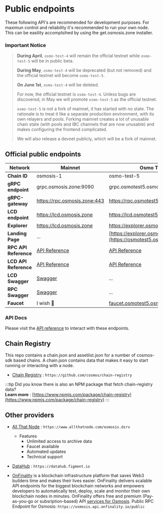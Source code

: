 # Public endpoints

These following API's are recommended for development purposes. For maximun control and reliability it's recommended to run your own node. This can be easility accomplsihed by using the get.osmosis.zone installer. 

### Important Notice

> **During April**, `osmo-test-4` will remain the official testnet while `osmo-test-5` will be in public beta.
>
> **During May**, `osmo-test-4` will be deprecated (but not removed) and the official testnet will become `osmo-test-5`.
>
> **On June 1st**, `osmo-test-4` will be deleted.
>
> For now, the official testnet is `osmo-test-4`. Unless bugs are discovered, in May we will promote `osmo-test-5` as the official testnet.
>
> `osmo-test-5` is not a fork of mainnet, it has started with no state. The rationale is to treat it like a separate production environment, with its own relayers and pools. Forking mainnet creates a lot of unusable chain state (with pools and IBC channels that are now unusable) and makes configuring the frontend complicated.
>
> We will also release a devnet publicly, which will be a fork of mainnet.


## Official public endpoints 

| Network | Mainnet | Osmo Testnet 5 | Osmo Testnet 4 | 
| -------- | -------- | -------- | -------- | 
| **Chain ID**  | osmosis-1 | osmo-test-5 | osmo-test-4
| **gRPC endpoint**  | grpc.osmosis.zone:9090 | grpc.osmotest5.osmosis.zone | grpc-test.osmosis.zone:443 
| **gRPC-gateway**  | https://rpc.osmosis.zone:443  | https://rpc.osmotest5.osmosis.zone/ | https://rpc.testnet.osmosis.zone:443 
| **LCD endpoint**  | https://lcd.osmosis.zone | https://lcd.osmotest5.osmosis.zone/ | https://lcd-test.osmosis.zone  
| **Explorer**  | https://lcd.osmosis.zone | https://explorer.osmotest5.osmosis.zone/ | https://lcd-test.osmosis.zone  
| **Landing Page**  | ... | [https://explorer.osmotest5.osmosis.zone/](https://osmotest5.osmosis.zone/) | ... 
| **RPC API Reference**  |  [API Reference](/api) | [API Reference](/api) | ... 
| **LCD API Reference**  |  [API Reference](/api/?v=LCD) | [API Reference](/api/?v=LCD) | ... 
| **LCD Swagger**  |  [Swagger](https://lcd.osmosis.zone/swagger/) |  ... | [Swagger](https://lcd-test.osmosis.zone/swagger/)  
| **RPC Swagger**  |  [Swagger](https://rpc-docs.osmosis.zone/) | ... | [Swagger](https://rpc-docs.osmosis.zone/)  
| **Faucet** | I wish 🤑 | [faucet.osmotest5.osmosis.zone/](https://faucet.osmotest5.osmosis.zone/) | [faucet.osmosis.zone](https://faucet.osmosis.zone/) 



### API Docs

Please visit the [API reference](/api) to interact with these endpoints. 


## Chain Registry

This repo contains a chain.json and assetlist.json for a number of cosmos-sdk based chains. A chain.json contains data that makes it easy to start running or interacting with a node. 
- [Chain Registry](https://github.com/cosmos/chain-registry) : `https://github.com/cosmos/chain-registry`

:::tip
Did you know there is also an NPM package that fetch chain-registry data? <br/>
**Learn more** : [https://www.npmjs.com/package/chain-registry](https://www.npmjs.com/package/chain-registry) 
:::


## Other providers

- [All That Node](https://www.allthatnode.com/osmosis.dsrv) : `https://www.allthatnode.com/osmosis.dsrv`
  - Features
    - Unlimited access to archive data
    - Faucet available
    - Automated updates
    - Technical support

- [DataHub](https://datahub.figment.io) : `https://datahub.figment.io`

- [OnFinality](https://onfinality.io/) is a blockchain infrastructure platform that saves Web3 builders time and makes their lives easier. OnFinality delivers scalable API endpoints for the biggest blockchain networks and empowers developers to automatically test, deploy, scale and monitor their own blockchain nodes in minutes. OnFinality offers free and premium (Pay-as-you-go or subsription-based) API [services for Osmosis](https://onfinality.io/networks/osmosis). Public RPC Endpoint for Osmosis: `https://osmosis.api.onfinality.io/public`
